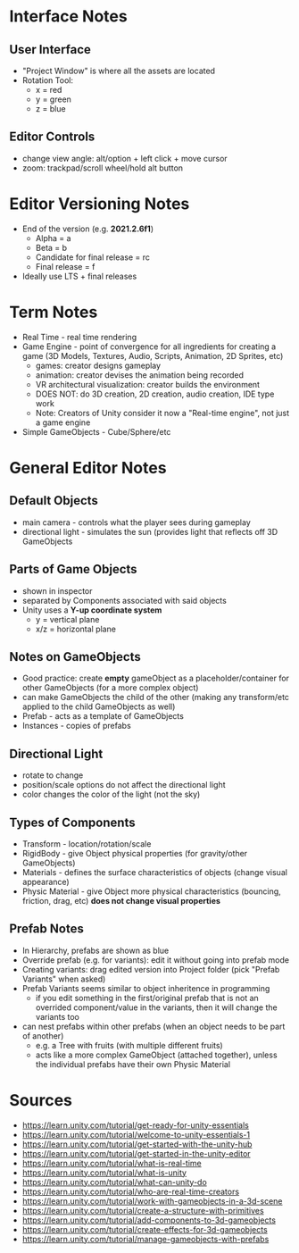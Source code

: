 
# Interface Notes
## User Interface
- "Project Window" is where all the assets are located
- Rotation Tool: 
  - x = red
  - y = green
  - z = blue
## Editor Controls
- change view angle: alt/option + left click + move cursor
- zoom: trackpad/scroll wheel/hold alt button

# Editor Versioning Notes
- End of the version (e.g. **2021.2.6f1**)
  - Alpha = a
  - Beta = b
  - Candidate for final release = rc
  - Final release = f
- Ideally use LTS + final releases

# Term Notes
- Real Time - real time rendering
- Game Engine - point of convergence for all ingredients for creating a game (3D Models, Textures, Audio, Scripts, Animation, 2D Sprites, etc)
  - games: creator designs gameplay
  - animation: creator devises the animation being recorded
  - VR architectural visualization: creator builds the environment
  - DOES NOT: do 3D creation, 2D creation, audio creation, IDE type work
  - Note: Creators of Unity consider it now a "Real-time engine", not just a game engine
- Simple GameObjects - Cube/Sphere/etc

# General Editor Notes
## Default Objects
- main camera - controls what the player sees during gameplay
- directional light - simulates the sun (provides light that reflects off 3D GameObjects
## Parts of Game Objects
- shown in inspector
- separated by Components associated with said objects
- Unity uses a **Y-up coordinate system**
  - y = vertical plane
  - x/z = horizontal plane
## Notes on GameObjects
- Good practice: create **empty** gameObject as a placeholder/container for other GameObjects (for a more complex object) 
- can make GameObjects the child of the other (making any transform/etc applied to the child GameObjects as well)
- Prefab - acts as a template of GameObjects
- Instances - copies of prefabs
## Directional Light 
- rotate to change
- position/scale options do not affect the directional light
- color changes the color of the light (not the sky)
## Types of Components
- Transform - location/rotation/scale
- RigidBody - give Object physical properties (for gravity/other GameObjects) 
- Materials - defines the surface characteristics of objects (change visual appearance)
- Physic Material - give Object more physical characteristics (bouncing, friction, drag, etc) **does not change visual properties**
## Prefab Notes
- In Hierarchy, prefabs are shown as blue
- Override prefab (e.g. for variants): edit it without going into prefab mode
- Creating variants: drag edited version into Project folder (pick "Prefab Variants" when asked)
- Prefab Variants seems similar to object inheritence in programming
  - if you edit something in the first/original prefab that is not an overrided component/value in the variants, then it will change the variants too
- can nest prefabs within other prefabs (when an object needs to be part of another)
  - e.g. a Tree with fruits (with multiple different fruits)
  - acts like a more complex GameObject (attached together), unless the individual prefabs have their own Physic Material

# Sources
- https://learn.unity.com/tutorial/get-ready-for-unity-essentials
- https://learn.unity.com/tutorial/welcome-to-unity-essentials-1
- https://learn.unity.com/tutorial/get-started-with-the-unity-hub
- https://learn.unity.com/tutorial/get-started-in-the-unity-editor
- https://learn.unity.com/tutorial/what-is-real-time
- https://learn.unity.com/tutorial/what-is-unity
- https://learn.unity.com/tutorial/what-can-unity-do
- https://learn.unity.com/tutorial/who-are-real-time-creators
- https://learn.unity.com/tutorial/work-with-gameobjects-in-a-3d-scene
- https://learn.unity.com/tutorial/create-a-structure-with-primitives
- https://learn.unity.com/tutorial/add-components-to-3d-gameobjects
- https://learn.unity.com/tutorial/create-effects-for-3d-gameobjects
- https://learn.unity.com/tutorial/manage-gameobjects-with-prefabs

